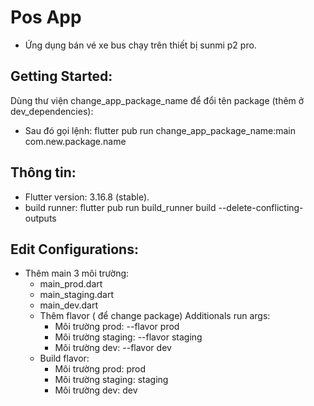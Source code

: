 # Pos App
- Ứng dụng bán vé xe bus chạy trên thiết bị sunmi p2 pro.

## Getting Started:
Dùng thư viện change_app_package_name để đổi tên package (thêm ở dev_dependencies):
- Sau đó gọi lệnh: flutter pub run change_app_package_name:main com.new.package.name


## Thông tin:
- Flutter version: 3.16.8 (stable).
- build runner: flutter pub run build_runner build --delete-conflicting-outputs


## Edit Configurations:
- Thêm main 3 môi trường: 
  - main_prod.dart
  - main_staging.dart
  - main_dev.dart
  - Thêm flavor ( để change package) Additionals run args:
    - Môi trường prod: --flavor prod
    - Môi trường staging: --flavor staging
    - Môi trường dev: --flavor dev
  - Build flavor:
    - Môi trường prod: prod
    - Môi trường staging: staging
    - Môi trường dev: dev


  
